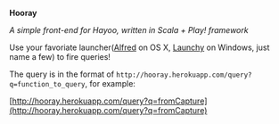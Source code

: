 **Hooray**

*A simple front-end for Hayoo, written in Scala + Play! framework*

Use your favoriate launcher([Alfred](http://www.alfredapp.com) on OS X, [Launchy](http://www.launchy.net/) on Windows, just name a few) to fire queries!

The query is in the format of `http://hooray.herokuapp.com/query?q=function_to_query`, for example:

[http://hooray.herokuapp.com/query?q=fromCapture](http://hooray.herokuapp.com/query?q=fromCapture)